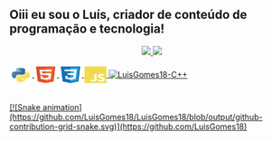 ## Oiii eu sou o Luís, criador de conteúdo de programação e tecnologia!

<div align="center">
  <a href="https://github.com/LuisGomes18">
  <img height="180em" src="https://github-readme-stats.vercel.app/api?username=LuisGomes18&show_icons=true&theme=dracula&include_all_commits=true&count_private=true"/>
  <img height="180em" src="https://github-readme-stats.vercel.app/api/top-langs/?username=LuisGomes18&layout=compact&langs_count=7&theme=dracula"/>
</div>
<div style="display: inline_block"><br>
  <img align="center" alt="LuisGomes18-Python" height="30" width="40" src="https://raw.githubusercontent.com/devicons/devicon/master/icons/python/python-original.svg">
  <img align="center" alt="LuisGomes18-HTML" height="30" width="40" src="https://raw.githubusercontent.com/devicons/devicon/master/icons/html5/html5-original.svg">
  <img align="center" alt="LuisGomes18-CSS" height="30" width="40" src="https://raw.githubusercontent.com/devicons/devicon/master/icons/css3/css3-original.svg">
  <img align="center" alt="LuisGomes18-Js" height="30" width="40" src="https://raw.githubusercontent.com/devicons/devicon/master/icons/javascript/javascript-plain.svg">
  <img align="center" alt="LuisGomes18-C++" height="30" width="40" src="https://github.com/isocpp/logos/blob/master/cpp_logo.svg">
</div>

  <br>
  <br>

<div>
  [![Snake animation](https://github.com/LuisGomes18/LuisGomes18/blob/output/github-contribution-grid-snake.svg)](https://github.com/LuisGomes18)
</div>

<!---
LuisGomes18/LuisGomes18 is a ✨ special ✨ repository because its `README.md` (this file) appears on your GitHub profile.
You can click the Preview link to take a look at your changes.
--->

